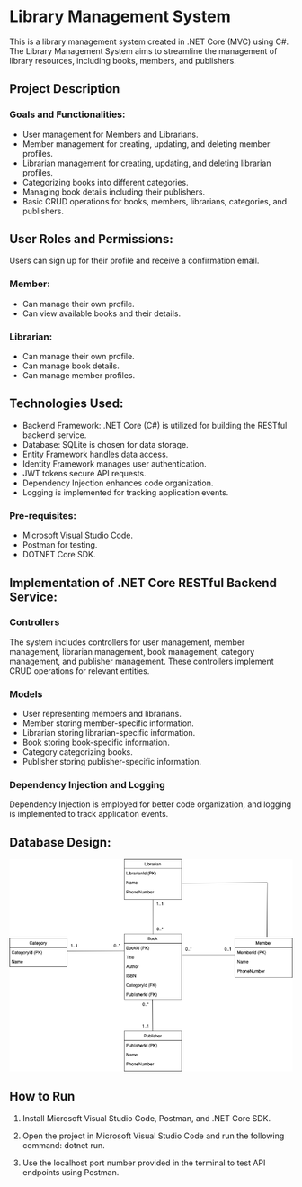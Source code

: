 # Library Management System

This is a library management system created in .NET Core (MVC) using C#. The Library Management System aims to streamline the management of library resources, including books, members, and publishers.

## Project Description

### Goals and Functionalities:

* User management for Members and Librarians.
* Member management for creating, updating, and deleting member profiles.
* Librarian management for creating, updating, and deleting librarian profiles.
* Categorizing books into different categories.
* Managing book details including their publishers.
* Basic CRUD operations for books, members, librarians, categories, and publishers.

## User Roles and Permissions:
Users can sign up for their profile and receive a confirmation email.

### Member:
* Can manage their own profile.
* Can view available books and their details.

### Librarian:
* Can manage their own profile.
* Can manage book details.
* Can manage member profiles.

## Technologies Used:

* Backend Framework: .NET Core (C#) is utilized for building the RESTful backend service.
* Database: SQLite is chosen for data storage.
* Entity Framework handles data access.
* Identity Framework manages user authentication.
* JWT tokens secure API requests.
* Dependency Injection enhances code organization.
* Logging is implemented for tracking application events.


### Pre-requisites:
* Microsoft Visual Studio Code.
* Postman for testing.
* DOTNET Core SDK.

## Implementation of .NET Core RESTful Backend Service:

### Controllers
The system includes controllers for user management, member management, librarian management, book management, category management, and publisher management. These controllers implement CRUD operations for relevant entities.

### Models
* User representing members and librarians.
* Member storing member-specific information.
* Librarian storing librarian-specific information.
* Book storing book-specific information.
* Category categorizing books.
* Publisher storing publisher-specific information.

### Dependency Injection and Logging
Dependency Injection is employed for better code organization, and logging is implemented to track application events.

## Database Design: 
<img src="https://github.com/Sdeep99/web-api/blob/main/classdiagram.png"/>

## How to Run
1. Install Microsoft Visual Studio Code, Postman, and .NET Core SDK.

2. Open the project in Microsoft Visual Studio Code and run the following command: dotnet run.

3. Use the localhost port number provided in the terminal to test API endpoints using Postman.